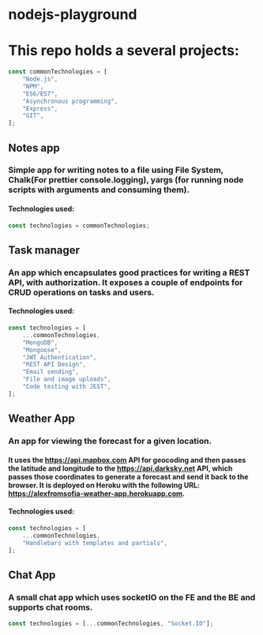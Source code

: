 # nodejs-playground

# This repo holds a several projects:

```javascript
const commonTechnologies = [
    "Node.js",
    "NPM",
    "ES6/ES7",
    "Asynchronous programming",
    "Express",
    "GIT",
];
```

## Notes app

### Simple app for writing notes to a file using File System, Chalk(For prettier console.logging), yargs (for running node scripts with arguments and consuming them).

<!-- TODO: Allow users to upload images for individual todos -->

#### Technologies used:

```javascript
const technologies = commonTechnologies;
```

## Task manager

### An app which encapsulates good practices for writing a REST API, with authorization. It exposes a couple of endpoints for CRUD operations on tasks and users.

#### Technologies used:

```javascript
const technologies = [
    ...commonTechnologies,
    "MongoDB",
    "Mongoose",
    "JWT Authentication",
    "REST API Design",
    "Email sending",
    "File and image uploads",
    "Code testing with JEST",
];
```

## Weather App

### An app for viewing the forecast for a given location.

#### It uses the https://api.mapbox.com API for geocoding and then passes the latitude and longitude to the https://api.darksky.net API, which passes those coordinates to generate a forecast and send it back to the browser. It is deployed on Heroku with the following URL: https://alexfromsofia-weather-app.herokuapp.com.

<!-- TODO: Allow user to use geolocation for their location -->

#### Technologies used:

```javascript
const technologies = [
    ...commonTechnologies,
    "Handlebars with templates and partials",
];
```

## Chat App

### A small chat app which uses socketIO on the FE and the BE and supports chat rooms.

<!-- TODO: Let users pick from list of active rooms or type in custom room name -->

```javascript
const technologies = [...commonTechnologies, "Socket.IO"];
```

